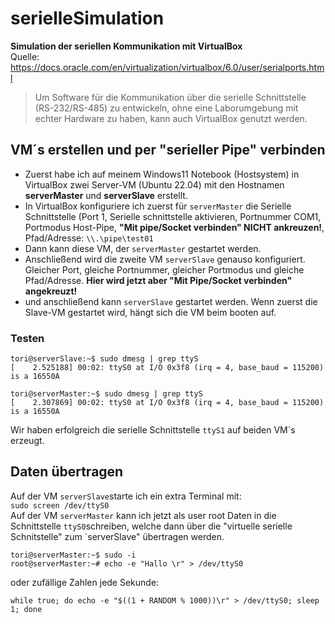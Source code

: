 # serielleSimulation
**Simulation der seriellen Kommunikation mit VirtualBox**   
Quelle: https://docs.oracle.com/en/virtualization/virtualbox/6.0/user/serialports.html  

>Um Software für die Kommunikation über die serielle Schnittstelle (RS-232/RS-485) zu entwickeln, ohne eine Laborumgebung mit echter Hardware zu haben, kann auch VirtualBox genutzt werden.

## VM´s erstellen und per "serieller Pipe" verbinden
* Zuerst habe ich auf meinem Windows11 Notebook (Hostsystem) in VirtualBox zwei Server-VM (Ubuntu 22.04) mit den Hostnamen **serverMaster** und **serverSlave** erstellt.
* In VirtualBox konfiguriere ich zuerst für `serverMaster` die Serielle Schnittstelle (Port 1, Serielle schnittstelle aktivieren, Portnummer COM1, Portmodus Host-Pipe, **"Mit pipe/Socket verbinden" NICHT ankreuzen!**, Pfad/Adresse: `\\.\pipe\test01`
* Dann kann diese VM, der `serverMaster` gestartet werden.
* Anschließend wird die zweite VM `serverSlave` genauso konfiguriert. Gleicher Port, gleiche Portnummer, gleicher Portmodus und gleiche Pfad/Adresse. **Hier wird jetzt aber "Mit Pipe/Socket verbinden" angekreuzt!**
* und anschließend kann `serverSlave` gestartet werden.
Wenn zuerst die Slave-VM gestartet wird, hängt sich die VM beim booten auf.

### Testen
```
tori@serverSlave:~$ sudo dmesg | grep ttyS
[    2.525188] 00:02: ttyS0 at I/O 0x3f8 (irq = 4, base_baud = 115200) is a 16550A
```
```
tori@serverMaster:~$ sudo dmesg | grep ttyS
[    2.307869] 00:02: ttyS0 at I/O 0x3f8 (irq = 4, base_baud = 115200) is a 16550A
```
Wir haben erfolgreich die serielle Schnittstelle `ttyS1` auf beiden VM´s erzeugt.
## Daten übertragen
Auf der VM `serverSlave`starte ich ein extra Terminal mit:  
`sudo screen /dev/ttyS0`  
Auf der VM `serverMaster` kann ich jetzt als user root Daten in die Schnittstelle `ttyS0`schreiben, welche dann über die "virtuelle serielle Schnitstelle" zum `serverSlave" übertragen werden.  
```
tori@serverMaster:~$ sudo -i
root@serverMaster:~# echo -e "Hallo \r" > /dev/ttyS0
```
oder zufällige Zahlen jede Sekunde:
```
while true; do echo -e "$((1 + RANDOM % 1000))\r" > /dev/ttyS0; sleep 1; done
```
